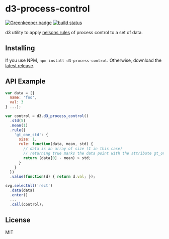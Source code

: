 # d3-process-control

[![Greenkeeper badge](https://badges.greenkeeper.io/53seven/d3-process-control.svg)](https://greenkeeper.io/)
[![build status](https://travis-ci.org/53seven/d3-process-control.svg)](https://travis-ci.org/53seven/d3-process-control)

d3 utility to apply [nelsons rules](https://en.wikipedia.org/wiki/Nelson_rules) of process control to a set of data.

## Installing

If you use NPM, `npm install d3-process-control`. Otherwise, download the [latest release](https://github.com/53seven/d3-process-control/releases/latest).

## API Example

```js
var data = [{
  name: 'foo',
  val: 3
} ...];

var control = d3.d3_process_control()
  .std(5)
  .mean(1)
  .rule({
    'gt_one_std': {
      size: 1,
      rule: function(data, mean, std) {
        // data is an array of size (1 in this case)
        // returning true marks the data point with the attribute gt_one_std
        return (data[0] - mean) > std;
      }
    }
  })
  .value(function(d) { return d.val; });

svg.selectAll('rect')
  .data(data)
  .enter()
  ...
  .call(control);
```

License
---

MIT
